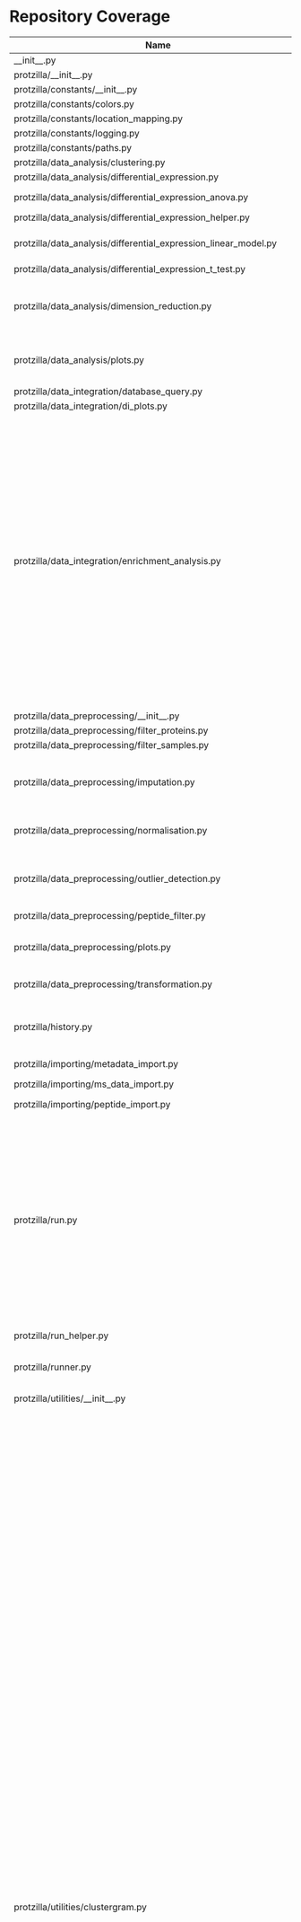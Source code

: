 # Repository Coverage



| Name                                                                    |    Stmts |     Miss |   Branch |   BrPart |   Cover |   Missing |
|------------------------------------------------------------------------ | -------: | -------: | -------: | -------: | ------: | --------: |
| \_\_init\_\_.py                                                         |        0 |        0 |        0 |        0 |    100% |           |
| protzilla/\_\_init\_\_.py                                               |        0 |        0 |        0 |        0 |    100% |           |
| protzilla/constants/\_\_init\_\_.py                                     |        0 |        0 |        0 |        0 |    100% |           |
| protzilla/constants/colors.py                                           |        2 |        0 |        0 |        0 |    100% |           |
| protzilla/constants/location\_mapping.py                                |        9 |        0 |        2 |        0 |    100% |           |
| protzilla/constants/logging.py                                          |        3 |        0 |        0 |        0 |    100% |           |
| protzilla/constants/paths.py                                            |        7 |        0 |        0 |        0 |    100% |           |
| protzilla/data\_analysis/clustering.py                                  |       20 |        1 |        6 |        1 |     92% |        76 |
| protzilla/data\_analysis/differential\_expression.py                    |        7 |        3 |        0 |        0 |     57% |      9-11 |
| protzilla/data\_analysis/differential\_expression\_anova.py             |       30 |        3 |        8 |        2 |     87% | 52-53, 87 |
| protzilla/data\_analysis/differential\_expression\_helper.py            |        7 |        1 |        2 |        1 |     78% |        22 |
| protzilla/data\_analysis/differential\_expression\_linear\_model.py     |       47 |        6 |       12 |        3 |     85% |52-53, 55-56, 81-83 |
| protzilla/data\_analysis/differential\_expression\_t\_test.py           |       57 |        0 |       18 |        0 |    100% |           |
| protzilla/data\_analysis/dimension\_reduction.py                        |       36 |        6 |       10 |        2 |     83% |62-67, 95, 163, 171-172 |
| protzilla/data\_analysis/plots.py                                       |       77 |        3 |       36 |        4 |     94% |55, 64->66, 106, 255 |
| protzilla/data\_integration/database\_query.py                          |       11 |        8 |        4 |        0 |     20% |      7-35 |
| protzilla/data\_integration/di\_plots.py                                |       52 |        2 |       18 |        2 |     94% |    68, 77 |
| protzilla/data\_integration/enrichment\_analysis.py                     |      226 |       60 |      114 |       13 |     70% |38->40, 133->139, 143->149, 150-152, 154, 205-208, 220-223, 245-246, 255->258, 275-335, 363, 365, 396, 432, 434, 438, 526-527 |
| protzilla/data\_preprocessing/\_\_init\_\_.py                           |        0 |        0 |        0 |        0 |    100% |           |
| protzilla/data\_preprocessing/filter\_proteins.py                       |       15 |        2 |        4 |        1 |     74% |     55-56 |
| protzilla/data\_preprocessing/filter\_samples.py                        |       34 |        0 |        4 |        0 |    100% |           |
| protzilla/data\_preprocessing/imputation.py                             |       74 |        1 |       14 |        3 |     95% |140, 290->299, 309->315 |
| protzilla/data\_preprocessing/normalisation.py                          |       97 |        1 |       22 |        2 |     97% |244->255, 256 |
| protzilla/data\_preprocessing/outlier\_detection.py                     |       67 |        3 |       12 |        4 |     89% |172, 189, 244, 245->exit |
| protzilla/data\_preprocessing/peptide\_filter.py                        |       16 |        2 |        4 |        1 |     75% |     50-51 |
| protzilla/data\_preprocessing/plots.py                                  |       71 |        7 |        9 |        1 |     90% |176->191, 368-392 |
| protzilla/data\_preprocessing/transformation.py                         |       20 |        2 |        8 |        3 |     82% |31, 40->49, 50 |
| protzilla/history.py                                                    |      124 |        5 |       50 |        5 |     94% |33, 107, 114, 124, 210 |
| protzilla/importing/metadata\_import.py                                 |       31 |       11 |       14 |        1 |     56% |     20-35 |
| protzilla/importing/ms\_data\_import.py                                 |       35 |        4 |        8 |        2 |     86% |10-11, 52-53 |
| protzilla/importing/peptide\_import.py                                  |       21 |        2 |        2 |        0 |     91% |     15-16 |
| protzilla/run.py                                                        |      265 |       28 |       90 |        8 |     85% |46-52, 56-62, 120->131, 152, 154, 171->169, 208, 252-253, 282-285, 327, 360, 364-367, 372->371 |
| protzilla/run\_helper.py                                                |       41 |        6 |       30 |        1 |     82% |     31-36 |
| protzilla/runner.py                                                     |       89 |        4 |       38 |        3 |     94% |115, 124, 156-157 |
| protzilla/utilities/\_\_init\_\_.py                                     |        0 |        0 |        0 |        0 |    100% |           |
| protzilla/utilities/clustergram.py                                      |      375 |       99 |      194 |       55 |     67% |69, 84, 86, 93, 137-138, 140, 142, 148->151, 151->158, 177, 192, 196, 200, 204, 214, 218-223, 228->230, 231, 233, 235, 239->241, 241->245, 246-257, 260, 262, 264-283, 302-305, 308->310, 315->317, 318, 370-371, 373-374, 389-390, 392-393, 461->467, 473, 490, 510, 513->536, 518->521, 555->561, 561->574, 649->654, 662->666, 683, 685, 715-722, 731-744, 754-758, 812->829, 829->849, 881->889, 889->898, 916-928, 931-943, 969-985, 999-1015 |
| protzilla/utilities/memory.py                                           |        5 |        2 |        0 |        0 |     60% |       7-8 |
| protzilla/utilities/random.py                                           |        4 |        0 |        0 |        0 |    100% |           |
| protzilla/utilities/transform\_dfs.py                                   |       13 |        0 |        0 |        0 |    100% |           |
| protzilla/workflow\_helper.py                                           |       55 |        1 |       38 |        1 |     98% |        56 |
| runner\_cli.py                                                          |       21 |        5 |        2 |        1 |     74% | 55-58, 62 |
| tests/\_\_init\_\_.py                                                   |        0 |        0 |        0 |        0 |    100% |           |
| tests/conftest.py                                                       |       54 |        3 |       10 |        1 |     94% | 18-19, 35 |
| tests/protzilla/\_\_init\_\_.py                                         |        0 |        0 |        0 |        0 |    100% |           |
| tests/protzilla/data\_analysis/test\_analysis\_plots.py                 |       21 |        2 |        4 |        2 |     84% |    78, 90 |
| tests/protzilla/data\_analysis/test\_clustering.py                      |       22 |        0 |        0 |        0 |    100% |           |
| tests/protzilla/data\_analysis/test\_differential\_expression.py        |      105 |        3 |       22 |        3 |     95% |91, 135, 333 |
| tests/protzilla/data\_analysis/test\_dimension\_reduction.py            |       45 |        8 |        0 |        0 |     82% |91-114, 119-143 |
| tests/protzilla/data\_analysis/test\_plots\_data\_analysis.py           |       66 |        5 |       22 |       11 |     82% |75, 82, 89, 96->exit, 102->exit, 112, 119, 126->exit, 131->exit, 157->exit, 179->exit |
| tests/protzilla/data\_integration/test\_enrichment\_analysis.py         |      198 |        0 |       26 |        0 |    100% |           |
| tests/protzilla/data\_integration/test\_plots\_data\_integration.py     |       53 |        7 |        6 |        3 |     83% |12-15, 28, 38, 53 |
| tests/protzilla/data\_preprocessing/\_\_init\_\_.py                     |        0 |        0 |        0 |        0 |    100% |           |
| tests/protzilla/data\_preprocessing/test\_filter\_proteins.py           |       16 |        1 |        2 |        1 |     89% |        48 |
| tests/protzilla/data\_preprocessing/test\_filter\_samples.py            |       42 |        3 |        6 |        3 |     88% |58, 88, 113 |
| tests/protzilla/data\_preprocessing/test\_imputation.py                 |       87 |       10 |       10 |        5 |     85% |154-155, 179-180, 204-205, 232-233, 258-259 |
| tests/protzilla/data\_preprocessing/test\_normalisation.py              |       67 |        4 |       12 |        4 |     90% |309, 325, 351, 377 |
| tests/protzilla/data\_preprocessing/test\_outlier\_detection.py         |       41 |        3 |        6 |        3 |     87% |65, 79, 95 |
| tests/protzilla/data\_preprocessing/test\_peptide\_preprocessing.py     |       24 |        1 |        2 |        1 |     92% |        47 |
| tests/protzilla/data\_preprocessing/test\_plots\_data\_preprocessing.py |       47 |        8 |       16 |        5 |     79% |20, 39, 56, 81, 117-120 |
| tests/protzilla/data\_preprocessing/test\_transformation.py             |       35 |        2 |        4 |        2 |     90% |  119, 140 |
| tests/protzilla/importing/test\_metadata\_import.py                     |       26 |        0 |        0 |        0 |    100% |           |
| tests/protzilla/importing/test\_ms\_data\_import.py                     |       16 |        0 |        0 |        0 |    100% |           |
| tests/protzilla/importing/test\_peptide\_import.py                      |       20 |        0 |        0 |        0 |    100% |           |
| tests/protzilla/test\_history.py                                        |      117 |        0 |        6 |        0 |    100% |           |
| tests/protzilla/test\_run.py                                            |      157 |        0 |       10 |        0 |    100% |           |
| tests/protzilla/test\_run\_helper.py                                    |       42 |        0 |        0 |        0 |    100% |           |
| tests/protzilla/test\_runner.py                                         |      100 |        0 |       10 |        0 |    100% |           |
| tests/protzilla/test\_runner\_cli.py                                    |       66 |        0 |        4 |        0 |    100% |           |
| tests/protzilla/test\_transform\_dfs.py                                 |       35 |        0 |        0 |        0 |    100% |           |
| tests/protzilla/test\_workflow\_helper.py                               |       62 |        0 |        4 |        0 |    100% |           |
| tests/ui/test\_views.py                                                 |       39 |        0 |        0 |        0 |    100% |           |
| tests/ui/test\_views\_helper.py                                         |       37 |        2 |        2 |        0 |     95% |     16-26 |
| ui/main/\_\_init\_\_.py                                                 |        0 |        0 |        0 |        0 |    100% |           |
| ui/main/settings.py                                                     |       25 |        0 |        2 |        1 |     96% |    22->30 |
| ui/runs/\_\_init\_\_.py                                                 |        0 |        0 |        0 |        0 |    100% |           |
| ui/runs/fields.py                                                       |      108 |       91 |       62 |        0 |     10% |15-26, 34-59, 70-80, 84-86, 99-110, 114-119, 132-191, 195-203 |
| ui/runs/utilities/alert.py                                              |        2 |        1 |        0 |        0 |     50% |         2 |
| ui/runs/views.py                                                        |      246 |      195 |       70 |        0 |     17% |37, 49-73, 100-116, 133-154, 165-237, 241-248, 252-254, 258-260, 264-266, 270-279, 283-290, 294-302, 306-333, 337-366, 370-372, 376-377, 399-401, 405-419, 427-448, 462-468 |
| ui/runs/views\_helper.py                                                |       41 |        1 |       16 |        2 |     95% |12->14, 18 |
|                                                               **TOTAL** | **4126** |  **628** | **1107** |  **167** | **80%** |           |


## Setup coverage badge

Below are examples of the badges you can use in your main branch `README` file.

### Direct image

[![Coverage badge](https://github.com/antonneubauer/PROTzilla2/raw/python-coverage-comment-action-data/badge.svg)](https://github.com/antonneubauer/PROTzilla2/tree/python-coverage-comment-action-data)

This is the one to use if your repository is private or if you don't want to customize anything.



## What is that?

This branch is part of the
[python-coverage-comment-action](https://github.com/marketplace/actions/python-coverage-comment)
GitHub Action. All the files in this branch are automatically generated and may be
overwritten at any moment.